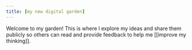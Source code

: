 ```yaml
---
title: [my new digital garden]
---
```


Welcome to my garden! This is where I explore my ideas and share them publicly so others can read and provide feedback to help me [[improve my thinking]].
